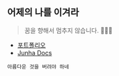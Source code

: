 ## 어제의 나를 이겨라
> 꿈을 향해서 멈추지 않습니다. 🏃🏿‍♂️
* [포트폴리오](https://www.goodjunha.com)
* [Junha Docs](https://jjunhaa0211.github.io/Developer_Jun/)

```언니네 이발관
아름다운 것을 버려야 하네
```
